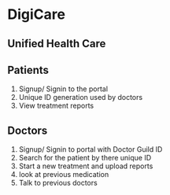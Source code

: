
# DigiCare
## Unified Health Care
## Patients
1. Signup/ Signin to the portal
2. Unique ID generation used by doctors
3. View treatment reports

## Doctors
1. Signup/ Signin to portal with Doctor Guild ID
2. Search for the patient by there unique ID
3. Start a new treatment and upload reports
4. look at previous medication
5. Talk to previous doctors
